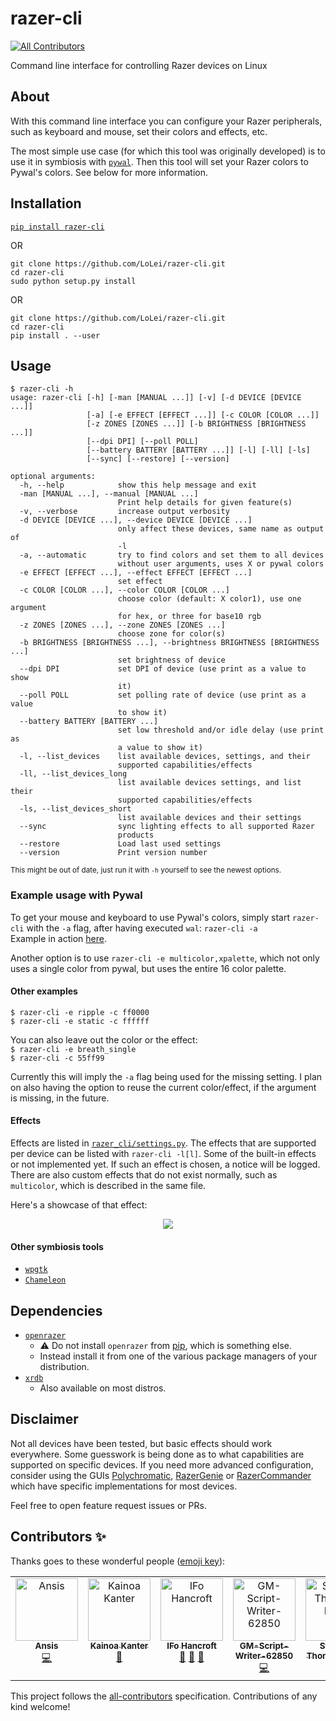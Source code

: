 # razer-cli
<!-- ALL-CONTRIBUTORS-BADGE:START - Do not remove or modify this section -->
[![All Contributors](https://img.shields.io/badge/all_contributors-6-orange.svg?style=flat-square)](#contributors-)
<!-- ALL-CONTRIBUTORS-BADGE:END -->
Command line interface for controlling Razer devices on Linux

## About
With this command line interface you can configure your Razer peripherals, such
as keyboard and mouse, set their colors and effects, etc.

The most simple use case (for which this tool was originally developed) is to
use it in symbiosis with [`pywal`](https://github.com/dylanaraps/pywal). Then
this tool will set your Razer colors to Pywal's colors. See below for more
information.

## Installation
[`pip install razer-cli`](https://pypi.org/project/razer-cli/)

OR

```
git clone https://github.com/LoLei/razer-cli.git
cd razer-cli
sudo python setup.py install
```
OR

```
git clone https://github.com/LoLei/razer-cli.git
cd razer-cli
pip install . --user
```

## Usage
```
$ razer-cli -h
usage: razer-cli [-h] [-man [MANUAL ...]] [-v] [-d DEVICE [DEVICE ...]]
                 [-a] [-e EFFECT [EFFECT ...]] [-c COLOR [COLOR ...]]
                 [-z ZONES [ZONES ...]] [-b BRIGHTNESS [BRIGHTNESS ...]]
                 [--dpi DPI] [--poll POLL]
                 [--battery BATTERY [BATTERY ...]] [-l] [-ll] [-ls]
                 [--sync] [--restore] [--version]

optional arguments:
  -h, --help            show this help message and exit
  -man [MANUAL ...], --manual [MANUAL ...]
                        Print help details for given feature(s)
  -v, --verbose         increase output verbosity
  -d DEVICE [DEVICE ...], --device DEVICE [DEVICE ...]
                        only affect these devices, same name as output of
                        -l
  -a, --automatic       try to find colors and set them to all devices
                        without user arguments, uses X or pywal colors
  -e EFFECT [EFFECT ...], --effect EFFECT [EFFECT ...]
                        set effect
  -c COLOR [COLOR ...], --color COLOR [COLOR ...]
                        choose color (default: X color1), use one argument
                        for hex, or three for base10 rgb
  -z ZONES [ZONES ...], --zone ZONES [ZONES ...]
                        choose zone for color(s)
  -b BRIGHTNESS [BRIGHTNESS ...], --brightness BRIGHTNESS [BRIGHTNESS ...]
                        set brightness of device
  --dpi DPI             set DPI of device (use print as a value to show
                        it)
  --poll POLL           set polling rate of device (use print as a value
                        to show it)
  --battery BATTERY [BATTERY ...]
                        set low threshold and/or idle delay (use print as
                        a value to show it)
  -l, --list_devices    list available devices, settings, and their
                        supported capabilities/effects
  -ll, --list_devices_long
                        list available devices settings, and list their
                        supported capabilities/effects
  -ls, --list_devices_short
                        list available devices and their settings
  --sync                sync lighting effects to all supported Razer
                        products
  --restore             Load last used settings
  --version             Print version number
```
<sup>This might be out of date, just run it with `-h` yourself to see the newest
options.</sup>  

### Example usage with Pywal
To get your mouse and keyboard to use Pywal's colors, simply start `razer-cli`
with the `-a` flag, after having executed `wal`: `razer-cli -a`  
Example in action 
[here](https://github.com/LoLei/dotfiles/blob/master/exec-wal.sh).

Another option is to use `razer-cli -e multicolor,xpalette`, which not only 
uses a single color from pywal, but uses the entire 16 color palette.

#### Other examples
`$ razer-cli -e ripple -c ff0000`  
`$ razer-cli -e static -c ffffff`  

You can also leave out the color or the effect:  
`$ razer-cli -e breath_single`  
`$ razer-cli -c 55ff99`

Currently this will imply the `-a` flag being used for the missing setting. I
plan on also having the option to reuse the current color/effect, if the
argument is missing, in the future.

#### Effects
Effects are listed in
[`razer_cli/settings.py`](https://github.com/LoLei/razer-cli/blob/master/razer_cli/settings.py).
The effects that are supported per device can be listed with `razer-cli -l[l]`.
Some of the built-in effects or not implemented yet. If such an effect is
chosen, a notice will be logged. There are also custom effects that do not exist
normally, such as `multicolor`, which is described in the same file.

Here's a showcase of that effect:
<p align="center">
  <img src="https://raw.githubusercontent.com/LoLei/razer-cli/master/images/randomshowcase.gif">
</p>

#### Other symbiosis tools
* [`wpgtk`](https://github.com/deviantfero/wpgtk)
* [`Chameleon`](https://github.com/GideonWolfe/Chameleon)

## Dependencies
* [`openrazer`](https://github.com/openrazer/openrazer)
  * :warning: Do not install `openrazer` from [pip](https://pypi.org/project/openrazer/), which is something else.
  * Instead install it from one of the various package managers of your distribution.
* [`xrdb`](https://www.archlinux.org/packages/extra/x86_64/xorg-xrdb/)
  * Also available on most distros.

## Disclaimer
Not all devices have been tested, but basic effects should work everywhere. Some guesswork is being done as to what capabilities are supported on specific devices. If you need more advanced configuration, consider using the GUIs [Polychromatic](https://github.com/polychromatic/polychromatic/), [RazerGenie](https://github.com/z3ntu/RazerGenie) or [RazerCommander](https://gitlab.com/gabmus/razerCommander) which have specific implementations for most devices.
  
Feel free to open feature request issues or PRs.

## Contributors ✨

Thanks goes to these wonderful people ([emoji key](https://allcontributors.org/docs/en/emoji-key)):

<!-- ALL-CONTRIBUTORS-LIST:START - Do not remove or modify this section -->
<!-- prettier-ignore-start -->
<!-- markdownlint-disable -->
<table>
  <tbody>
    <tr>
      <td align="center" valign="top" width="14.28%"><a href="https://github.com/Ansis100"><img src="https://avatars2.githubusercontent.com/u/35926716?v=4?s=100" width="100px;" alt="Ansis"/><br /><sub><b>Ansis</b></sub></a><br /><a href="https://github.com/LoLei/razer-cli/commits?author=Ansis100" title="Code">💻</a></td>
      <td align="center" valign="top" width="14.28%"><a href="https://t1c.dev"><img src="https://avatars0.githubusercontent.com/u/44733677?v=4?s=100" width="100px;" alt="Kainoa Kanter"/><br /><sub><b>Kainoa Kanter</b></sub></a><br /><a href="#ideas-ThatOneCalculator" title="Ideas, Planning, & Feedback">🤔</a></td>
      <td align="center" valign="top" width="14.28%"><a href="https://www.ifohancroft.com"><img src="https://avatars0.githubusercontent.com/u/3461282?v=4?s=100" width="100px;" alt="IFo Hancroft"/><br /><sub><b>IFo Hancroft</b></sub></a><br /><a href="https://github.com/LoLei/razer-cli/issues?q=author%3Aifohancroft" title="Bug reports">🐛</a> <a href="#userTesting-ifohancroft" title="User Testing">📓</a> <a href="https://github.com/LoLei/razer-cli/commits?author=ifohancroft" title="Documentation">📖</a></td>
      <td align="center" valign="top" width="14.28%"><a href="https://github.com/GM-Script-Writer-62850"><img src="https://avatars2.githubusercontent.com/u/564653?v=4?s=100" width="100px;" alt="GM-Script-Writer-62850"/><br /><sub><b>GM-Script-Writer-62850</b></sub></a><br /><a href="https://github.com/LoLei/razer-cli/commits?author=GM-Script-Writer-62850" title="Code">💻</a></td>
      <td align="center" valign="top" width="14.28%"><a href="https://github.com/sk8ersteve"><img src="https://avatars.githubusercontent.com/u/10476999?v=4?s=100" width="100px;" alt="Stephen Thomas-Dorin"/><br /><sub><b>Stephen Thomas-Dorin</b></sub></a><br /><a href="https://github.com/LoLei/razer-cli/commits?author=sk8ersteve" title="Code">💻</a></td>
      <td align="center" valign="top" width="14.28%"><a href="https://github.com/romainrichard"><img src="https://avatars.githubusercontent.com/u/498307?v=4?s=100" width="100px;" alt="Romain Richard"/><br /><sub><b>Romain Richard</b></sub></a><br /><a href="https://github.com/LoLei/razer-cli/commits?author=romainrichard" title="Code">💻</a></td>
    </tr>
  </tbody>
</table>

<!-- markdownlint-restore -->
<!-- prettier-ignore-end -->

<!-- ALL-CONTRIBUTORS-LIST:END -->

This project follows the [all-contributors](https://github.com/all-contributors/all-contributors) specification. Contributions of any kind welcome!
